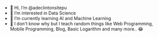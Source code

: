 - 👋 Hi, I’m @adeclintonsitepu
- 👀 I’m interested in Data Science
- 🌱 I’m currently learning AI and Machine Learning
- 🏢 I don't know why but I teach random things like Web Programming, Mobile Programming, Blog, Basic Logarithm and many more.. 😂

<!---
adeclintonsitepu/adeclintonsitepu is a ✨ special ✨ repository because its `README.md` (this file) appears on your GitHub profile.
You can click the Preview link to take a look at your changes.
--->
